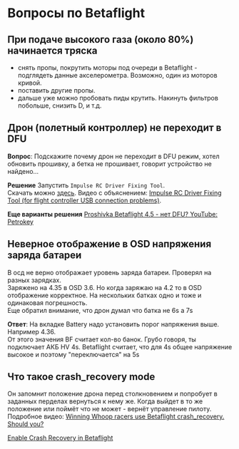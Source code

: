 # Вопросы по Betaflight

## При подаче высокого газа (около 80%) начинается тряска
 - cнять пропы, покрутить моторы под очереди в Betaflight - подглядеть данные акселерометра. Возможно, один из моторов кривой. 
 - поставить другие пропы.
 - дальше уже можно пробовать пиды крутить. Накинуть фильтров побольше, снизить D, и т.д.

## Дрон (полетный контроллер) не переходит в DFU
**Вопрос**: Подскажите почему дрон не переходит в DFU режим, хотел обновить прошивку, а бетка не прошивает, говорит устройство не найдено…

**Решение**
Запустить `Impulse RC Driver Fixing Tool`.  
Скачать можно [здесь](https://impulserc.blob.core.windows.net/utilities/ImpulseRC_Driver_Fixer.exe). Видео с объяснением: [Impulse RC Driver Fixing Tool (for flight controller USB connection problems)](https://www.youtube.com/watch?v=9yQYVfHgmD8).

**Еще варианты решения**
[Proshivka Betaflight 4.5 - нет DFU? YouTube: Petrokey](https://www.youtube.com/watch?v=0ig1Vrjek1U)

## Неверное отображение в OSD напряжения заряда батареи
В осд не верно отображает уровень заряда батареи. Проверял на разных зарядках.  
Заряжено на 4.35 в OSD 3.6. Но когда заряжаю на 4.2 то в OSD отображение корректное.
На нескольких батках одно и тоже и одинаковая погрешность.  
Еще обратил внимание, что дрон думал что батка не 6s а 7s

**Ответ**: На вкладке Battery надо установить порог напряжения выше. Например 4.36.  
От этого значения BF считает кол-во банок. Грубо говоря, ты подключает АКБ HV 4s. Betaflight считает, что для 4s общее напряжение высокое и поэтому "переключается" на 5s

## Что такое crash_recovery mode
Он запомнит положение дрона перед столкновением и попробует в заданных перделах вернуться к нему же. Когда выйдет в то же положение или поймёт что не может - вернёт управление пилоту.  
Подробное видео: [Winning Whoop racers use Betaflight crash_recovery. Should you?](https://www.youtube.com/watch?v=5YyxIft9wKM)  

[Enable Crash Recovery in Betaflight](https://oscarliang.com/best-tinywhoop-settings/#Enable-Crash-Recovery-in-Betaflight)
